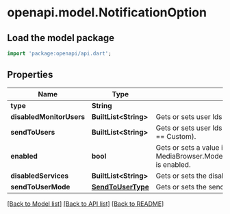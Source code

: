 # openapi.model.NotificationOption

## Load the model package
```dart
import 'package:openapi/api.dart';
```

## Properties
Name | Type | Description | Notes
------------ | ------------- | ------------- | -------------
**type** | **String** |  | [optional] 
**disabledMonitorUsers** | **BuiltList&lt;String&gt;** | Gets or sets user Ids to not monitor (it's opt out). | [optional] 
**sendToUsers** | **BuiltList&lt;String&gt;** | Gets or sets user Ids to send to (if SendToUserMode == Custom). | [optional] 
**enabled** | **bool** | Gets or sets a value indicating whether this MediaBrowser.Model.Notifications.NotificationOption is enabled. | [optional] 
**disabledServices** | **BuiltList&lt;String&gt;** | Gets or sets the disabled services. | [optional] 
**sendToUserMode** | [**SendToUserType**](SendToUserType.md) | Gets or sets the send to user mode. | [optional] 

[[Back to Model list]](../README.md#documentation-for-models) [[Back to API list]](../README.md#documentation-for-api-endpoints) [[Back to README]](../README.md)


